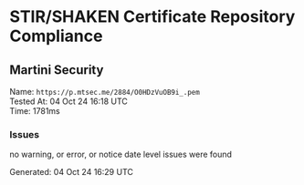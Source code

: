 # STIR/SHAKEN Certificate Repository Compliance

## Martini Security

Name: `https://p.mtsec.me/2884/O0HDzVuOB9i_.pem`\
Tested At: 04 Oct 24 16:18 UTC\
Time: 1781ms

### Issues

no warning, or error, or notice date level issues were found

Generated: 04 Oct 24 16:29 UTC